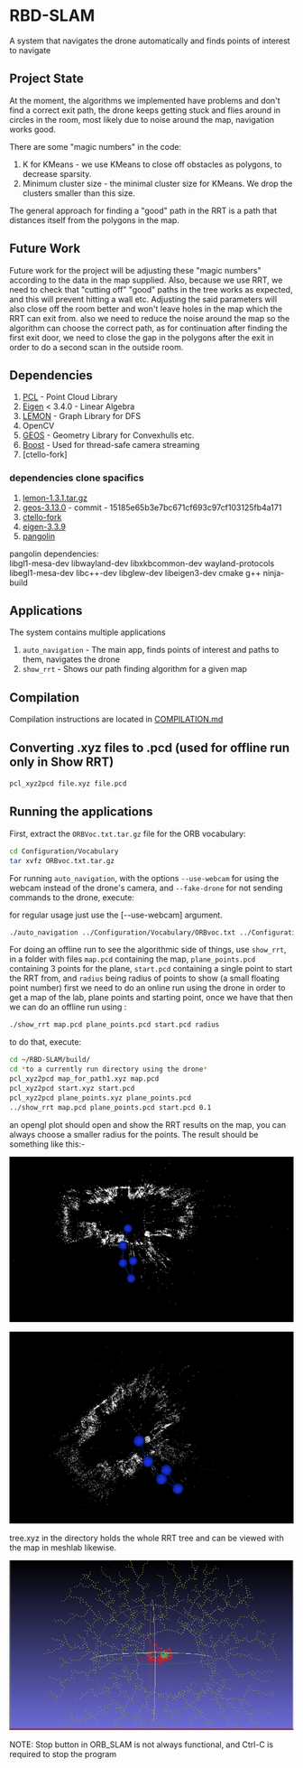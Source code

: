 # RBD-SLAM

A system that navigates the drone automatically and finds points of interest to navigate

## Project State

At the moment, the algorithms we implemented have problems and don't find a correct exit path, the drone keeps getting stuck and flies around in circles in the room, most likely due to noise around the map, navigation works good.

There are some "magic numbers" in the code:

1. K for KMeans - we use KMeans to close off obstacles as polygons, to decrease sparsity.
2. Minimum cluster size - the minimal cluster size for KMeans. We drop the clusters smaller than this size.

The general approach for finding a "good" path in the RRT is a path that distances itself from the polygons in the map.

## Future Work

Future work for the project will be adjusting these "magic numbers" according to the data in the map supplied. Also, because we use RRT, we need to check that "cutting off" "good" paths in the tree works as expected, and this will prevent hitting a wall etc. Adjusting the said parameters will also close off the room better and won't leave holes in the map which the RRT can exit from.
also we need to reduce the noise around the map so the algorithm can choose the correct path, as for continuation after finding the first exit door, we need to close the gap in the polygons after the exit in order to do a second scan in the outside room.

## Dependencies

1. [PCL](https://pointclouds.org/) - Point Cloud Library
2. [Eigen](https://eigen.tuxfamily.org/) < 3.4.0 - Linear Algebra
3. [LEMON](https://lemon.cs.elte.hu/trac/lemon) - Graph Library for DFS
4. OpenCV
5. [GEOS](https://libgeos.org/) - Geometry Library for Convexhulls etc.
6. [Boost](https://www.boost.org/) - Used for thread-safe camera streaming
7. [ctello-fork]

### dependencies clone spacifics

1. [lemon-1.3.1.tar.gz](http://lemon.cs.elte.hu/pub/sources/lemon-1.3.1.tar.gz)
2. [geos-3.13.0](https://git.osgeo.org/gitea/geos/geos/) - commit - 15185e65b3e7bc671cf693c97cf103125fb4a171
3. [ctello-fork](https://github.com/mipdableep/ctello_fork.git)
4. [eigen-3.3.9](https://gitlab.com/libeigen/eigen/-/archive/3.3.9/eigen-3.3.9.tar.gz)
5. [pangolin](https://github.com/stevenlovegrove/Pangolin.git)

pangolin dependencies: \
libgl1-mesa-dev libwayland-dev libxkbcommon-dev wayland-protocols libegl1-mesa-dev libc++-dev libglew-dev libeigen3-dev cmake g++ ninja-build



## Applications

The system contains multiple applications

1. `auto_navigation` - The main app, finds points of interest and paths to them, navigates the drone
2. `show_rrt` - Shows our path finding algorithm for a given map

## Compilation

Compilation instructions are located in [COMPILATION.md](COMPILATION.md)

## Converting .xyz files to .pcd (used for offline run only in Show RRT)

```bash
pcl_xyz2pcd file.xyz file.pcd
```


## Running the applications

First, extract the `ORBVoc.txt.tar.gz` file for the ORB vocabulary:

```bash
cd Configuration/Vocabulary
tar xvfz ORBvoc.txt.tar.gz
```

For running `auto_navigation`, with the options `--use-webcam` for using the webcam instead of the drone's camera, and `--fake-drone` for not sending commands to the drone, execute:

for regular usage just use the [--use-webcam] argument.

```bash
./auto_navigation ../Configuration/Vocabulary/ORBvoc.txt ../Configuration/CalibrationFiles/tello_9F5EC2_640.yaml [--use-webcam] [--fake-drone]
```

For doing an offline run to see the algorithmic side of things, use `show_rrt`, in a folder with files `map.pcd` containing the map, `plane_points.pcd` containing 3 points for the plane, `start.pcd` containing a single point to start the RRT from, and `radius` being radius of points to show (a small floating point number)
first we need to do an online run using the drone in order to get a map of the lab, plane points and starting point, once we have that then we can do an offline run using :
```bash
./show_rrt map.pcd plane_points.pcd start.pcd radius
```

to do that, execute:

```bash
cd ~/RBD-SLAM/build/
cd *to a currently run directory using the drone*
pcl_xyz2pcd map_for_path1.xyz map.pcd
pcl_xyz2pcd start.xyz start.pcd
pcl_xyz2pcd plane_points.xyz plane_points.pcd
../show_rrt map.pcd plane_points.pcd start.pcd 0.1
```
an opengl plot should open and show the RRT results on the map, you can always choose a smaller radius for the points.
The result should be something like this:-

![](images/Screenshot%20from%202023-08-01%2014-12-30.png)

![](images/Screenshot%20from%202023-08-01%2014-13-17.png)

tree.xyz in the directory holds the whole RRT tree and can be viewed with the map in meshlab likewise.

![](images/Screenshot%20from%202023-08-01%2014-14-21.png)


NOTE: Stop button in ORB_SLAM is not always functional, and Ctrl-C is required to stop the program

